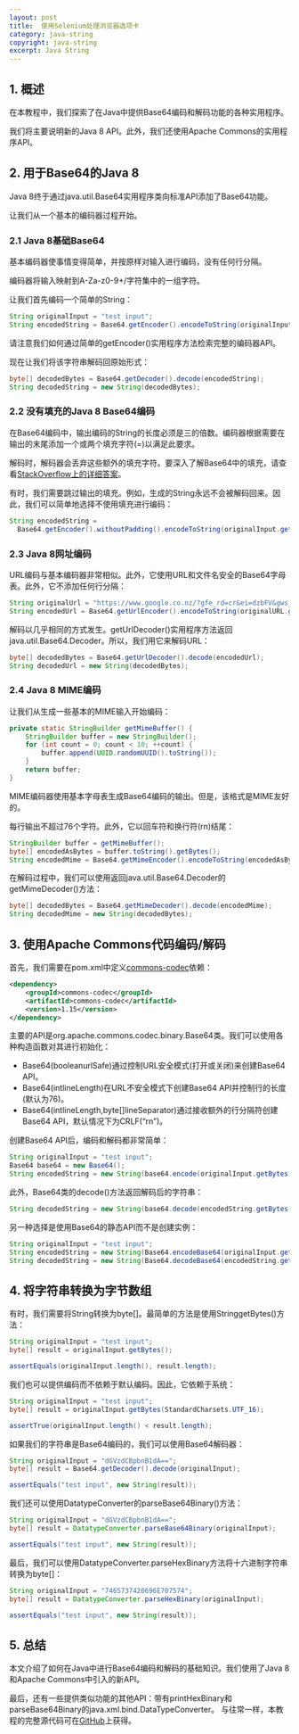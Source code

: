 ```yaml
---
layout: post
title:  使用Selenium处理浏览器选项卡
category: java-string
copyright: java-string
excerpt: Java String
---
```


## 1. 概述

在本教程中，我们探索了在Java中提供Base64编码和解码功能的各种实用程序。

我们将主要说明新的Java 8 API。此外，我们还使用Apache Commons的实用程序API。

## 2. 用于Base64的Java 8

Java 8终于通过java.util.Base64实用程序类向标准API添加了Base64功能。

让我们从一个基本的编码器过程开始。

### 2.1 Java 8基础Base64

基本编码器使事情变得简单，并按原样对输入进行编码，没有任何行分隔。

编码器将输入映射到A-Za-z0-9+/字符集中的一组字符。

让我们首先编码一个简单的String：

```java
String originalInput = "test input";
String encodedString = Base64.getEncoder().encodeToString(originalInput.getBytes());
```

请注意我们如何通过简单的getEncoder()实用程序方法检索完整的编码器API。

现在让我们将该字符串解码回原始形式：

```java
byte[] decodedBytes = Base64.getDecoder().decode(encodedString);
String decodedString = new String(decodedBytes);
```

### 2.2 没有填充的Java 8 Base64编码

在Base64编码中，输出编码的String的长度必须是三的倍数。编码器根据需要在输出的末尾添加一个或两个填充字符(=)以满足此要求。

解码时，解码器会丢弃这些额外的填充字符。要深入了解Base64中的填充，请查看[StackOverflow上的详细答案](https://stackoverflow.com/a/18518605/370481)。

有时，我们需要跳过输出的填充。例如，生成的String永远不会被解码回来。因此，我们可以简单地选择不使用填充进行编码：

```java
String encodedString = 
  Base64.getEncoder().withoutPadding().encodeToString(originalInput.getBytes());
```

### 2.3 Java 8网址编码

URL编码与基本编码器非常相似。此外，它使用URL和文件名安全的Base64字母表。此外，它不添加任何行分隔：

```java
String originalUrl = "https://www.google.co.nz/?gfe_rd=cr&ei=dzbFV&gws_rd=ssl#q=java";
String encodedUrl = Base64.getUrlEncoder().encodeToString(originalURL.getBytes());

```

解码以几乎相同的方式发生。getUrlDecoder()实用程序方法返回java.util.Base64.Decoder。所以，我们用它来解码URL：

```java
byte[] decodedBytes = Base64.getUrlDecoder().decode(encodedUrl);
String decodedUrl = new String(decodedBytes);

```

### 2.4 Java 8 MIME编码

让我们从生成一些基本的MIME输入开始编码：

```java
private static StringBuilder getMimeBuffer() {
    StringBuilder buffer = new StringBuilder();
    for (int count = 0; count < 10; ++count) {
        buffer.append(UUID.randomUUID().toString());
    }
    return buffer;
}
```

MIME编码器使用基本字母表生成Base64编码的输出。但是，该格式是MIME友好的。

每行输出不超过76个字符。此外，它以回车符和换行符(rn)结尾：

```java
StringBuilder buffer = getMimeBuffer();
byte[] encodedAsBytes = buffer.toString().getBytes();
String encodedMime = Base64.getMimeEncoder().encodeToString(encodedAsBytes);
```

在解码过程中，我们可以使用返回java.util.Base64.Decoder的getMimeDecoder()方法：

```java
byte[] decodedBytes = Base64.getMimeDecoder().decode(encodedMime);
String decodedMime = new String(decodedBytes);

```

## 3. 使用Apache Commons代码编码/解码

首先，我们需要在pom.xml中定义[commons-codec](https://search.maven.org/classic/#search|gav|1|g%3A"commons-codec"ANDa%3A"commons-codec")依赖：

```xml
<dependency>
    <groupId>commons-codec</groupId>
    <artifactId>commons-codec</artifactId>
    <version>1.15</version>
</dependency>
```

主要的API是org.apache.commons.codec.binary.Base64类。我们可以使用各种构造函数对其进行初始化：

-   Base64(booleanurlSafe)通过控制URL安全模式(打开或关闭)来创建Base64 API。
-   Base64(intlineLength)在URL不安全模式下创建Base64 API并控制行的长度(默认为76)。
-   Base64(intlineLength,byte[]lineSeparator)通过接收额外的行分隔符创建Base64 API，默认情况下为CRLF(“rn”)。

创建Base64 API后，编码和解码都非常简单：

```java
String originalInput = "test input";
Base64 base64 = new Base64();
String encodedString = new String(base64.encode(originalInput.getBytes()));

```

此外，Base64类的decode()方法返回解码后的字符串：

```java
String decodedString = new String(base64.decode(encodedString.getBytes()));

```

另一种选择是使用Base64的静态API而不是创建实例：

```java
String originalInput = "test input";
String encodedString = new String(Base64.encodeBase64(originalInput.getBytes()));
String decodedString = new String(Base64.decodeBase64(encodedString.getBytes()));
```

## 4. 将字符串转换为字节数组

有时，我们需要将String转换为byte[]。最简单的方法是使用StringgetBytes()方法：

```java
String originalInput = "test input";
byte[] result = originalInput.getBytes();

assertEquals(originalInput.length(), result.length);
```

我们也可以提供编码而不依赖于默认编码。因此，它依赖于系统：

```java
String originalInput = "test input";
byte[] result = originalInput.getBytes(StandardCharsets.UTF_16);

assertTrue(originalInput.length() < result.length);
```

如果我们的字符串是Base64编码的，我们可以使用Base64解码器：

```java
String originalInput = "dGVzdCBpbnB1dA==";
byte[] result = Base64.getDecoder().decode(originalInput);

assertEquals("test input", new String(result));
```

我们还可以使用DatatypeConverter的parseBase64Binary()方法：

```java
String originalInput = "dGVzdCBpbnB1dA==";
byte[] result = DatatypeConverter.parseBase64Binary(originalInput);

assertEquals("test input", new String(result));
```

最后，我们可以使用DatatypeConverter.parseHexBinary方法将十六进制字符串转换为byte[]：

```java
String originalInput = "7465737420696E707574";
byte[] result = DatatypeConverter.parseHexBinary(originalInput);

assertEquals("test input", new String(result));
```

## 5. 总结

本文介绍了如何在Java中进行Base64编码和解码的基础知识。我们使用了Java 8和Apache Commons中引入的新API。

最后，还有一些提供类似功能的其他API：带有printHexBinary和parseBase64Binary的java.xml.bind.DataTypeConverter。
与往常一样，本教程的完整源代码可在[GitHub](https://github.com/tu-yucheng/taketoday-tutorial4j/tree/master/java-core-modules/java-string-algorithms-1)上获得。
